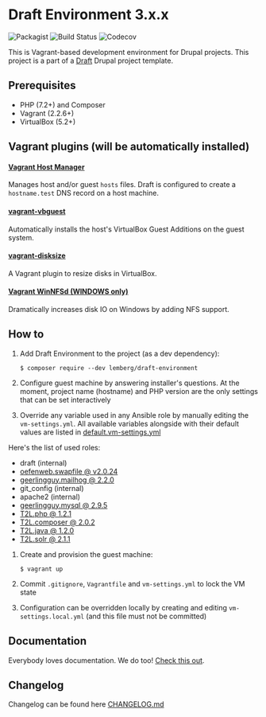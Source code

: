 # Draft Environment 3.x.x

![Packagist](https://img.shields.io/packagist/dm/lemberg/draft-environment)
![Build Status](https://img.shields.io/travis/lemberg/draft-environment/3.x.x)
![Codecov](https://img.shields.io/codecov/c/github/lemberg/draft-environment)

This is Vagrant-based development environment for Drupal projects. This project is a part of a [Draft](https://github.com/lemberg/draft-template) Drupal project template.

## Prerequisites

- PHP (7.2+) and Composer
- Vagrant (2.2.6+)
- VirtualBox (5.2+)

## Vagrant plugins (will be automatically installed)

#### [Vagrant Host Manager](https://github.com/devopsgroup-io/vagrant-hostmanager)

Manages host and/or guest `hosts` files. Draft is configured to create a `hostname.test` DNS record on a host machine.

#### [vagrant-vbguest](https://github.com/dotless-de/vagrant-vbguest)

Automatically installs the host's VirtualBox Guest Additions on the guest system.

#### [vagrant-disksize](https://github.com/sprotheroe/vagrant-disksize)

A Vagrant plugin to resize disks in VirtualBox.

#### [Vagrant WinNFSd (WINDOWS only)](https://github.com/winnfsd/vagrant-winnfsd)

Dramatically increases disk IO on Windows by adding NFS support.

## How to

1. Add Draft Environment to the project (as a dev dependency):

    ```
    $ composer require --dev lemberg/draft-environment
    ```

1. Configure guest machine by answering installer's questions. At the moment, project name (hostname) and PHP version are the only settings that can be set interactively

1. Override any variable used in any Ansible role by manually editing the `vm-settings.yml`. All available variables alongside with their default values are listed in [default.vm-settings.yml](/default.vm-settings.yml)

  Here's the list of used roles:

  - draft (internal)
  - [oefenweb.swapfile @ v2.0.24](https://github.com/Oefenweb/ansible-swapfile/tree/v2.0.24)
  - [geerlingguy.mailhog @ 2.2.0](https://github.com/geerlingguy/ansible-role-mailhog/tree/2.2.0)
  - git_config (internal)
  - apache2 (internal)
  - [geerlingguy.mysql @ 2.9.5](https://github.com/geerlingguy/ansible-role-mysql/tree/2.9.5)
  - [T2L.php @ 1.2.1](https://github.com/T2L/ansible-role-php/tree/1.2.1)
  - [T2L.composer @ 2.0.2](https://github.com/T2L/ansible-role-composer/tree/2.0.2)
  - [T2L.java @ 1.2.0](https://github.com/T2L/ansible-role-java/tree/1.2.0)
  - [T2L.solr @ 2.1.1](https://github.com/T2L/ansible-role-solr/tree/2.1.1)

1. Create and provision the guest machine:

    ```
    $ vagrant up
    ```

1. Commit `.gitignore`, `Vagrantfile` and `vm-settings.yml` to lock the VM state

1. Configuration can be overridden locally by creating and editing `vm-settings.local.yml` (and this file must not be committed)

## Documentation

Everybody loves documentation. We do too! [Check this out](/docs).

## Changelog

Changelog can be found here [CHANGELOG.md](/CHANGELOG.md)

